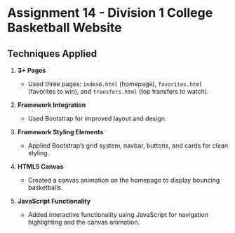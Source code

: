 # Assignment 14 - Division 1 College Basketball Website

## Techniques Applied

1. **3+ Pages**  
   - Used three pages: `index6.html` (homepage), `favorites.html` (favorites to win), and `transfers.html` (top transfers to watch).
   
2. **Framework Integration**  
   - Used Bootstrap for improved layout and design.

3. **Framework Styling Elements**  
   - Applied Bootstrap’s grid system, navbar, buttons, and cards for clean styling.

4. **HTML5 Canvas**  
   - Created a canvas animation on the homepage to display bouncing basketballs.

5. **JavaScript Functionality**  
   - Added interactive functionality using JavaScript for navigation highlighting and the canvas animation.
